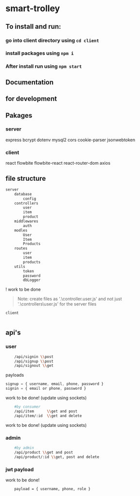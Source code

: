 # smart-trolley
## To install and run:

### go into client directory using ```cd client```
### install packages using ```npm i```
### After install run using ```npm start```

## Documentation
## for development

## Pakages

### server
express
bcrypt
dotenv
mysql2
cors
cookie-parser
jsonwebtoken

### client
react
flowbite
flowbite-react
react-router-dom
axios

## file structure
```sh
server
    database
        config
    controllers
        user
        item
        product
    middlewares
        auth
    modles
        User
        Item
        Products
    routes
        user
        item
        products
    utils
        token
        password
        dbLogger
```
! work to be done
>Note: create files as '.\controller.user.js' and not just '.\controllers\user.js'  for the server files
```sh
client
    
```
## api's

### user

```sh
    /api/signin \\post
    /api/signup \\post
    /api/signout \\get
```
payloads

```js
signup = { username, email, phone, password }
signin = { email or phone, password }
```
work to be done! (update using sockets)

```sh
    #by consumer
    /api/item      \\get and post
    /api/item/:id  \\get and delete
```
work to be done! (update using sockets)

### admin

```sh
    #by admin
    /api/product \\get and post
    /api/product/:id \\get, post and delete
```

### jwt payload

work to be done!

```sh
    payload = { username, phone, role }
```
